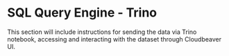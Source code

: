 # SQL Query Engine - Trino

This section will include instructions for sending the data via Trino notebook, accessing and interacting with the dataset through Cloudbeaver UI.
